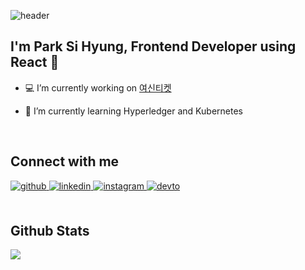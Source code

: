 ![header](https://capsule-render.vercel.app/api?type=slice&color=75BDE0&height=300&section=header&text=PARK%20SI%20HYUNG&fontSize=80&fontColor=000000)
<br/>
## **<div>I'm Park Si Hyung, Frontend Developer using React 🚀</div>**
  

- 💻  I’m currently working on [여신티켓](https://apps.apple.com/kr/app/%EC%97%AC%EC%8B%A0%ED%8B%B0%EC%BC%93/id1228558605)  
  

-  🎾  I’m currently learning Hyperledger and Kubernetes  
  

<br/>

## Connect with me  
<div>
<a href="https://github.com/shpkc" target="_blank">
<img src=https://img.shields.io/badge/github-%2324292e.svg?&style=for-the-badge&logo=github&logoColor=white alt=github style="margin-bottom: 5px;" />
</a>
<a href="https://linkedin.com/in/시형-박-1a8805211" target="_blank">
<img src=https://img.shields.io/badge/linkedin-%231E77B5.svg?&style=for-the-badge&logo=linkedin&logoColor=white alt=linkedin style="margin-bottom: 5px;" />
</a>
<a href="https://instagram.com/tevelope_tennis" target="_blank">
<img src=https://img.shields.io/badge/instagram-%23000000.svg?&style=for-the-badge&logo=instagram&logoColor=white alt=instagram style="margin-bottom: 5px;" />
</a>
<a href="https://dev.to//" target="_blank">
<img src=https://img.shields.io/badge/dev.to-%2308090A.svg?&style=for-the-badge&logo=dev.to&logoColor=white alt=devto style="margin-bottom: 5px;" />
</a>  
</div>  
  

<br/>  


## Github Stats  
<div><img src="https://github-readme-stats.vercel.app/api?username=shpkc&show_icons=true&count_private=true&hide_border=true" align="center" /></div>  
